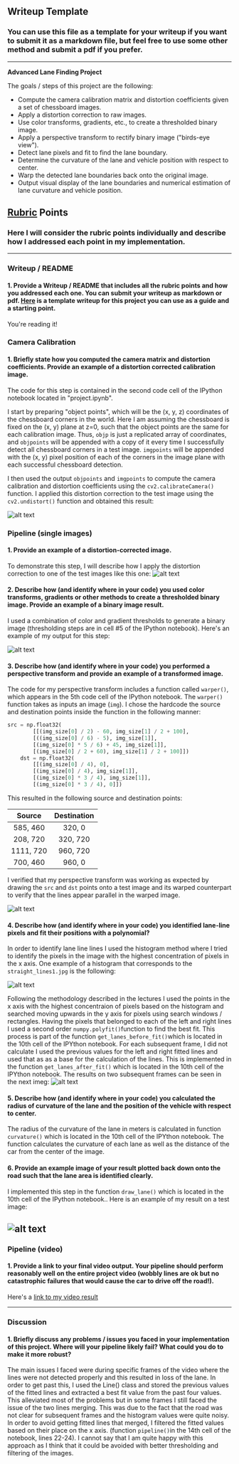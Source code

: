 ## Writeup Template

### You can use this file as a template for your writeup if you want to submit it as a markdown file, but feel free to use some other method and submit a pdf if you prefer.

---

**Advanced Lane Finding Project**

The goals / steps of this project are the following:

* Compute the camera calibration matrix and distortion coefficients given a set of chessboard images.
* Apply a distortion correction to raw images.
* Use color transforms, gradients, etc., to create a thresholded binary image.
* Apply a perspective transform to rectify binary image ("birds-eye view").
* Detect lane pixels and fit to find the lane boundary.
* Determine the curvature of the lane and vehicle position with respect to center.
* Warp the detected lane boundaries back onto the original image.
* Output visual display of the lane boundaries and numerical estimation of lane curvature and vehicle position.

[//]: # (Image References)

[image1]: ./output_images/undistorted_chess.png "Undistorted"
[image2]: ./output_images/undistorted_test1.jpg "Road Transformed"
[image3]: ./output_images/straight_lines1_thresh.png "Binary Example"
[image4]: ./output_images/straight_lines1_warp.png "Warp Example"
[image5]: ./output_images/histogram.png "Histogram"
[image5a]: ./output_images/fitted_windows.png "Fitted windows"
[image6]: ./output_images/pipeline_images.png "Output"
[video1]: /project_video_out.mp4 "Video"

## [Rubric](https://review.udacity.com/#!/rubrics/571/view) Points

### Here I will consider the rubric points individually and describe how I addressed each point in my implementation.  

---

### Writeup / README

#### 1. Provide a Writeup / README that includes all the rubric points and how you addressed each one.  You can submit your writeup as markdown or pdf.  [Here](https://github.com/udacity/CarND-Advanced-Lane-Lines/blob/master/writeup_template.md) is a template writeup for this project you can use as a guide and a starting point.  

You're reading it!

### Camera Calibration

#### 1. Briefly state how you computed the camera matrix and distortion coefficients. Provide an example of a distortion corrected calibration image.

The code for this step is contained in the second code cell of the IPython notebook located in "project.ipynb".

I start by preparing "object points", which will be the (x, y, z) coordinates of the chessboard corners in the world. Here I am assuming the chessboard is fixed on the (x, y) plane at z=0, such that the object points are the same for each calibration image.  Thus, `objp` is just a replicated array of coordinates, and `objpoints` will be appended with a copy of it every time I successfully detect all chessboard corners in a test image.  `imgpoints` will be appended with the (x, y) pixel position of each of the corners in the image plane with each successful chessboard detection. 

I then used the output `objpoints` and `imgpoints` to compute the camera calibration and distortion coefficients using the `cv2.calibrateCamera()` function.  I applied this distortion correction to the test image using the `cv2.undistort()` function and obtained this result: 

![alt text][image1]

### Pipeline (single images)

#### 1. Provide an example of a distortion-corrected image.

To demonstrate this step, I will describe how I apply the distortion correction to one of the test images like this one:
![alt text][image2]

#### 2. Describe how (and identify where in your code) you used color transforms, gradients or other methods to create a thresholded binary image.  Provide an example of a binary image result.

I used a combination of color and gradient thresholds to generate a binary image (thresholding steps are in cell #5 of the IPython notebook).  Here's an example of my output for this step:

![alt text][image3]

#### 3. Describe how (and identify where in your code) you performed a perspective transform and provide an example of a transformed image.

The code for my perspective transform includes a function called `warper()`, which appears in the 5th code cell of the IPython notebook.  The `warper()` function takes as inputs an image (`img`).  I chose the hardcode the source and destination points inside the function in the following manner:

```python
src = np.float32(
        [[(img_size[0] / 2) - 60, img_size[1] / 2 + 100],
        [((img_size[0] / 6) - 5), img_size[1]],
        [(img_size[0] * 5 / 6) + 45, img_size[1]],
        [(img_size[0] / 2 + 60), img_size[1] / 2 + 100]])
    dst = np.float32(
        [[(img_size[0] / 4), 0],
        [(img_size[0] / 4), img_size[1]],
        [(img_size[0] * 3 / 4), img_size[1]],
        [(img_size[0] * 3 / 4), 0]])
```

This resulted in the following source and destination points:

| Source        | Destination   | 
|:-------------:|:-------------:| 
| 585, 460      | 320, 0        | 
| 208, 720      | 320, 720      |
| 1111, 720     | 960, 720      |
| 700, 460      | 960, 0        |

I verified that my perspective transform was working as expected by drawing the `src` and `dst` points onto a test image and its warped counterpart to verify that the lines appear parallel in the warped image.

![alt text][image4]

#### 4. Describe how (and identify where in your code) you identified lane-line pixels and fit their positions with a polynomial?
In order to identify lane line lines I used the histogram method where I tried to identify the pixels in the image with the highest concentration of pixels in the x axis. One example of a histogram that corresponds to the `straight_lines1.jpg` is the following:

![alt text][image5]

Following the methodology described in the lectures I used the points in the x axis with the highest concentraion of pixels based on the histogram and searched moving upwards in the y axis for pixels  using search windows / rectangles. Having the pixels that belonged to each of the left and right lines I used a second order `numpy.polyfit()`function to find the best fit. This process is part of the function `get_lanes_before_fit()`which is located in the 10th cell of the IPYthon notebook.
For each subsequent frame, I did not calculate I used the previous values for the left and right fitted lines and used that as as a base for the calculation of the lines. This is implemented in the function `get_lanes_after_fit()` which is located in the 10th cell of the IPYthon notebook.
The results on two subsequent frames can be seen in the next imeg:
![alt text][image5a]

#### 5. Describe how (and identify where in your code) you calculated the radius of curvature of the lane and the position of the vehicle with respect to center.

The radius of the curvature of the lane in meters is calculated in function `curvature()` which is located in the 10th cell of the IPYthon notebook. The function calculates the curvature of each lane as well as the distance of the car from the center of the image.

#### 6. Provide an example image of your result plotted back down onto the road such that the lane area is identified clearly.

I implemented this step in the function `draw_lane()` which is located in the 10th cell of the IPython notebook..  Here is an example of my result on a test image:

![alt text][image6]
---

### Pipeline (video)

#### 1. Provide a link to your final video output.  Your pipeline should perform reasonably well on the entire project video (wobbly lines are ok but no catastrophic failures that would cause the car to drive off the road!).

Here's a [link to my video result](./project_video_out.mp4)

---

### Discussion

#### 1. Briefly discuss any problems / issues you faced in your implementation of this project.  Where will your pipeline likely fail?  What could you do to make it more robust?

The main issues I faced were during specific frames of the video where the lines were not detected properly and this resulted in loss of the lane. In order to get past this, I used the Line() class and stored the previous values of the fitted lines and extracted a best fit value from the past four values. This alleviated most of the problems but in some frames I still faced the issue of the two lines merging. This was due to the fact that the road was not clear for subsequent frames and the histogram values were quite noisy. In order to avoid getting fitted lines that merged, I filtered the fitted values based on their place on the x axis. (function `pipeline()`in the 14th cell of the notebook, lines 22-24). I cannot say that I am quite happy with this approach as I think that it could be avoided with better thresholding and filtering of the images.
